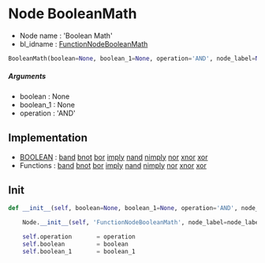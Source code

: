 # Node BooleanMath

- Node name : 'Boolean Math'
- bl_idname : [FunctionNodeBooleanMath](https://docs.blender.org/api/current/bpy.types.FunctionNodeBooleanMath.html)


``` python
BooleanMath(boolean=None, boolean_1=None, operation='AND', node_label=None, node_color=None)
```
##### Arguments

- boolean : None
- boolean_1 : None
- operation : 'AND'

## Implementation

- [BOOLEAN](/docs/GeoNodes/socket_BOOLEAN.md) : [band](/docs/GeoNodes/socket_BOOLEAN.md#band) [bnot](/docs/GeoNodes/socket_BOOLEAN.md#bnot) [bor](/docs/GeoNodes/socket_BOOLEAN.md#bor) [imply](/docs/GeoNodes/socket_BOOLEAN.md#imply) [nand](/docs/GeoNodes/socket_BOOLEAN.md#nand) [nimply](/docs/GeoNodes/socket_BOOLEAN.md#nimply) [nor](/docs/GeoNodes/socket_BOOLEAN.md#nor) [xnor](/docs/GeoNodes/socket_BOOLEAN.md#xnor) [xor](/docs/GeoNodes/socket_BOOLEAN.md#xor)
- Functions : [band](/docs/GeoNodes/GeoNodesTree.md#band) [bnot](/docs/GeoNodes/GeoNodesTree.md#bnot) [bor](/docs/GeoNodes/GeoNodesTree.md#bor) [imply](/docs/GeoNodes/GeoNodesTree.md#imply) [nand](/docs/GeoNodes/GeoNodesTree.md#nand) [nimply](/docs/GeoNodes/GeoNodesTree.md#nimply) [nor](/docs/GeoNodes/GeoNodesTree.md#nor) [xnor](/docs/GeoNodes/GeoNodesTree.md#xnor) [xor](/docs/GeoNodes/GeoNodesTree.md#xor)

## Init

``` python
def __init__(self, boolean=None, boolean_1=None, operation='AND', node_label=None, node_color=None):

    Node.__init__(self, 'FunctionNodeBooleanMath', node_label=node_label, node_color=node_color)

    self.operation       = operation
    self.boolean         = boolean
    self.boolean_1       = boolean_1
```
